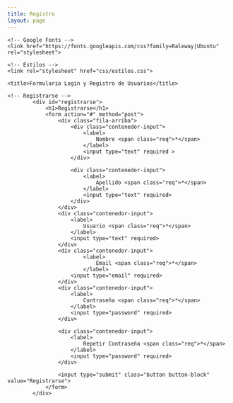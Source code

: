 ```yaml
---
title: Registro
layout: page
---
```


<html lang="en">
<head>
    <meta charset="UTF-8">
    <meta name="viewport" content="width=device-width, user-scalable=no, initial-scale=1.0, maximum-scale=1.0, minimum-scale=1.0">

    <!-- Google Fonts -->
    <link href="https://fonts.googleapis.com/css?family=Raleway|Ubuntu" rel="stylesheet">

    <!-- Estilos -->
    <link rel="stylesheet" href="css/estilos.css">

    <title>Formulario Login y Registro de Usuarios</title>
</head>
<body>

   <!-- Formularios -->
    <!-- Registrarse -->
            <div id="registrarse">
                <h1>Registrarse</h1>
                <form action="#" method="post">
                    <div class="fila-arriba">
                        <div class="contenedor-input">
                            <label>
                                Nombre <span class="req">*</span>
                            </label>
                            <input type="text" required >
                        </div>

                        <div class="contenedor-input">
                            <label>
                                Apellido <span class="req">*</span>
                            </label>
                            <input type="text" required>
                        </div>
                    </div>
                    <div class="contenedor-input">
                        <label>
                            Usuario <span class="req">*</span>
                        </label>
                        <input type="text" required>
                    </div>
                    <div class="contenedor-input">
                            <label>
                                Email <span class="req">*</span>
                            </label>
                        <input type="email" required>
                    </div>
                    <div class="contenedor-input">
                        <label>
                            Contraseña <span class="req">*</span>
                        </label>
                        <input type="password" required>
                    </div>

                    <div class="contenedor-input">
                        <label>
                            Repetir Contraseña <span class="req">*</span>
                        </label>
                        <input type="password" required>
                    </div>

                    <input type="submit" class="button button-block" value="Registrarse">
                </form>
            </div>

   <script src="js/jquery.js"></script>
   <script src="js/main.js"></script>

</body>
</html>
